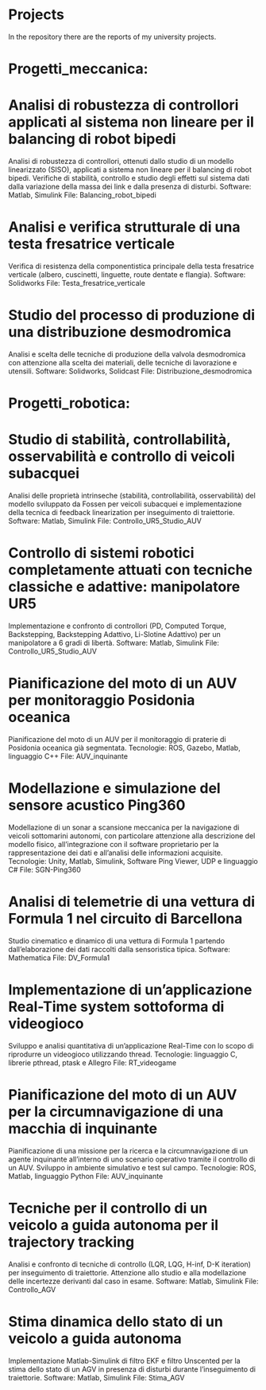 # Projects
In the repository there are the reports of my university projects.

# Progetti_meccanica:

# Analisi di robustezza di controllori applicati al sistema non lineare per il balancing di robot bipedi
Analisi di robustezza di controllori, ottenuti dallo studio di un modello linearizzato (SISO), applicati a sistema non lineare per il balancing di robot bipedi. Verifiche di stabilità, controllo e studio degli effetti sul sistema dati dalla variazione della massa dei link e dalla presenza di disturbi.
Software: Matlab, Simulink
File: Balancing_robot_bipedi

# Analisi e verifica strutturale di una testa fresatrice verticale
Verifica di resistenza della componentistica principale della testa fresatrice verticale (albero, cuscinetti, linguette, route dentate e flangia).
Software: Solidworks
File: Testa_fresatrice_verticale

# Studio del processo di produzione di una distribuzione desmodromica
Analisi e scelta delle tecniche di produzione della valvola desmodromica con attenzione alla scelta dei materiali, delle tecniche di lavorazione e utensili.
Software: Solidworks, Solidcast
File: Distribuzione_desmodromica

# Progetti_robotica:

# Studio di stabilità, controllabilità, osservabilità e controllo di veicoli subacquei
Analisi delle proprietà intrinseche (stabilità, controllabilità, osservabilità) del modello sviluppato da Fossen per veicoli subacquei e implementazione della tecnica di feedback linearization per inseguimento di traiettorie.
Software: Matlab, Simulink
File: Controllo_UR5_Studio_AUV

# Controllo di sistemi robotici completamente attuati con tecniche classiche e adattive: manipolatore UR5
Implementazione e confronto di controllori (PD, Computed Torque, Backstepping, Backstepping Adattivo, Li-Slotine Adattivo) per un manipolatore a 6 gradi di libertà.
Software: Matlab, Simulink
File: Controllo_UR5_Studio_AUV

# Pianificazione del moto di un AUV per monitoraggio Posidonia oceanica
Pianificazione del moto di un AUV per il monitoraggio di praterie di Posidonia oceanica già segmentata.
Tecnologie: ROS, Gazebo, Matlab, linguaggio C++
File: AUV_inquinante

# Modellazione e simulazione del sensore acustico Ping360
Modellazione di un sonar a scansione meccanica per la navigazione di veicoli sottomarini autonomi, con particolare attenzione alla descrizione del modello fisico, all’integrazione con il software proprietario per la rappresentazione dei dati e all’analisi delle informazioni acquisite.
Tecnologie: Unity, Matlab, Simulink, Software Ping Viewer, UDP e linguaggio C#
File: SGN-Ping360

# Analisi di telemetrie di una vettura di Formula 1 nel circuito di Barcellona
Studio cinematico e dinamico di una vettura di Formula 1 partendo dall’elaborazione dei dati raccolti dalla sensoristica tipica.
Software: Mathematica
File: DV_Formula1

# Implementazione di un’applicazione Real-Time system sottoforma di videogioco
Sviluppo e analisi quantitativa di un’applicazione Real-Time con lo scopo di riprodurre un videogioco utilizzando thread.
Tecnologie: linguaggio C, librerie pthread, ptask e Allegro
File: RT_videogame

# Pianificazione del moto di un AUV per la circumnavigazione di una macchia di inquinante
Pianificazione di una missione per la ricerca e la circumnavigazione di un agente inquinante all’interno di uno scenario operativo tramite il controllo di un AUV.
Sviluppo in ambiente simulativo e test sul campo.
Tecnologie: ROS, Matlab, linguaggio Python
File: AUV_inquinante

# Tecniche per il controllo di un veicolo a guida autonoma per il trajectory tracking
Analisi e confronto di tecniche di controllo (LQR, LQG, H-inf, D-K iteration) per inseguimento di traiettorie. Attenzione allo studio e alla modellazione delle incertezze derivanti dal caso in esame.
Software: Matlab, Simulink
File: Controllo_AGV

# Stima dinamica dello stato di un veicolo a guida autonoma
Implementazione Matlab-Simulink di filtro EKF e filtro Unscented per la stima dello stato di un AGV in presenza di disturbi durante l’inseguimento di traiettorie.
Software: Matlab, Simulink
File: Stima_AGV
